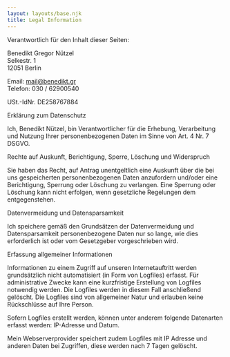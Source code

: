 ```yaml
---
layout: layouts/base.njk
title: Legal Information
---
```


Verantwortlich für den Inhalt dieser Seiten:

Benedikt Gregor Nützel  
Selkestr. 1  
12051 Berlin

Email: mail@benedikt.gr  
Telefon: 030 / 62900540

USt.-IdNr. DE258767884

Erklärung zum Datenschutz

Ich, Benedikt Nützel, bin Verantwortlicher für die Erhebung, Verarbeitung und Nutzung Ihrer personenbezogenen Daten im Sinne von Art. 4 Nr. 7 DSGVO.

Rechte auf Auskunft, Berichtigung, Sperre, Löschung und Widerspruch

Sie haben das Recht, auf Antrag unentgeltlich eine Auskunft über die bei uns gespeicherten personenbezogenen Daten anzufordern und/oder eine Berichtigung, Sperrung oder Löschung zu verlangen. Eine Sperrung oder Löschung kann nicht erfolgen, wenn gesetzliche Regelungen dem entgegenstehen.

Datenvermeidung und Datensparsamkeit

Ich speichere gemäß den Grundsätzen der Datenvermeidung und Datensparsamkeit personenbezogene Daten nur so lange, wie dies erforderlich ist oder vom Gesetzgeber vorgeschrieben wird.

Erfassung allgemeiner Informationen

Informationen zu einem Zugriff auf unseren Internetauftritt werden grundsätzlich nicht automatisiert (in Form von Logfiles) erfasst. Für administrative Zwecke kann eine kurzfristige Erstellung von Logfiles notwendig werden. Die Logfiles werden in diesem Fall anschließend gelöscht. Die Logfiles sind von allgemeiner Natur und erlauben keine Rückschlüsse auf Ihre Person.

Sofern Logfiles erstellt werden, können unter anderem folgende Datenarten erfasst werden: IP-Adresse und Datum.

Mein Webserverprovider speichert zudem Logfiles mit IP Adresse und anderen Daten bei Zugriffen, diese werden nach 7 Tagen gelöscht.
